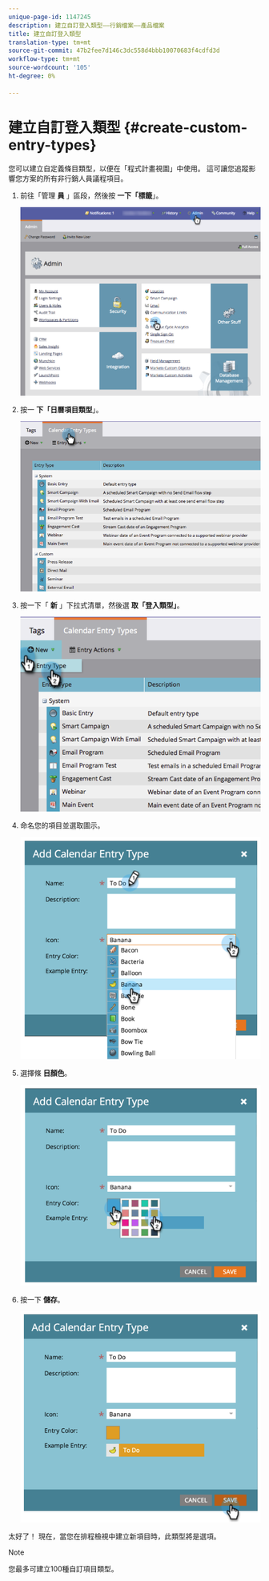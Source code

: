 ```yaml
---
unique-page-id: 1147245
description: 建立自訂登入類型——行銷檔案——產品檔案
title: 建立自訂登入類型
translation-type: tm+mt
source-git-commit: 47b2fee7d146c3dc558d4bbb10070683f4cdfd3d
workflow-type: tm+mt
source-wordcount: '105'
ht-degree: 0%

---
```



# 建立自訂登入類型 {#create-custom-entry-types}

您可以建立自定義條目類型，以便在「程式計畫視圖」中使用。 這可讓您追蹤影響您方案的所有非行銷人員議程項目。

1. 前往「管理 **員** 」區段，然後按 **一下「標籤**」。

   ![](assets/admintags.png)

1. 按一 **下「日曆項目類型**」。

   ![](assets/image2014-9-15-15-3a41-3a33.png)

1. 按一下「 **新** 」下拉式清單，然後選 **取「登入類型」**。

   ![](assets/image2014-9-15-15-3a41-3a58.png)

1. 命名您的項目並選取圖示。

   ![](assets/image2014-9-15-16-3a11-3a24.png)

1. 選擇條 **目顏色**。

   ![](assets/image2014-9-15-16-3a3-3a55.png)

1. 按一下 **儲存**。

   ![](assets/image2014-9-15-16-3a4-3a14.png)

太好了！ 現在，當您在排程檢視中建立新項目時，此類型將是選項。

>[!NOTE]
>
>您最多可建立100種自訂項目類型。

